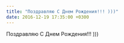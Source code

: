 ```yaml
---
title: "Поздравляю С Днем Рождения!!! )))"
date: 2016-12-19 17:35:00 +0300
---
```


Поздравляю С Днем Рождения!!! )))

